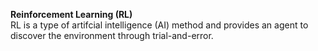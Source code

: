  **Reinforcement Learning (RL)**<br/>
 RL is a type of artifcial intelligence (AI) method and provides an agent to discover the environment through trial-and-error.
 
